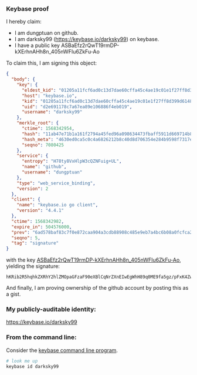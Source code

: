 ### Keybase proof

I hereby claim:

  * I am dungptuan on github.
  * I am darksky99 (https://keybase.io/darksky99) on keybase.
  * I have a public key ASBaEfz2rQwT19rmDP-kXErhnAHh8n_405nWFIu6ZkFu-Ao

To claim this, I am signing this object:

```json
{
  "body": {
    "key": {
      "eldest_kid": "01205a11fcf6ad0c13d7dae60cffa45c4ae19c01e1f27ff8d399d6148bba66416ef80a",
      "host": "keybase.io",
      "kid": "01205a11fcf6ad0c13d7dae60cffa45c4ae19c01e1f27ff8d399d6148bba66416ef80a",
      "uid": "d2e691178c7a67ea89e106886f4eb019",
      "username": "darksky99"
    },
    "merkle_root": {
      "ctime": 1568342954,
      "hash": "11ab47e71b1a161f2794a45fed96a098634473fbaff5911d669714b8b1a5358c0e2a9e844e41d0d38ab57a08fe13771ddbce19cf8670e4d9f38e9451b0f2c535",
      "hash_meta": "4630ed0ca5c0c4a6826212b8c40d8d706354e284b9598f7317ea8df8961a46ea",
      "seqno": 7080425
    },
    "service": {
      "entropy": "H78ty8VxHlpW3cQZNFuig+UL",
      "name": "github",
      "username": "dungptuan"
    },
    "type": "web_service_binding",
    "version": 2
  },
  "client": {
    "name": "keybase.io go client",
    "version": "4.4.1"
  },
  "ctime": 1568342982,
  "expire_in": 504576000,
  "prev": "6ad578baf83c7f0e872caa904a3cdb88908c485e9eb7a4bc6b08a0fcfca27857",
  "seqno": 5,
  "tag": "signature"
}
```

with the key [ASBaEfz2rQwT19rmDP-kXErhnAHh8n_405nWFIu6ZkFu-Ao](https://keybase.io/darksky99), yielding the signature:

```
hKRib2R5hqhkZXRhY2hlZMOpaGFzaF90eXBlCqNrZXnEIwEgWhH89q0ME9fa5gz/pFxK4ZwB4fJ/+NOZ1hSLumZBbvgKp3BheWxvYWTESpcCBcQgatV4uvg8fw6HLKqQSjzbiJCMSF6et6S8awig/PyieFfEII8m7NSjuAOkbxyr2j3z35csFGPNKmdlyQOhE6VNSgklAgHCo3NpZ8RA9Mij8cx7THH5E3hvab2OZeU6+cBRz5Nf17jhrsaCdINMFAbaRumP3ApzYK0hiqlvy1GIdRhJVEDA9nMu3f/NCKhzaWdfdHlwZSCkaGFzaIKkdHlwZQildmFsdWXEIFey671QSaj4j6HsjgbWNCpcK8CW2LYgp2gbx/3bD9Hio3RhZ80CAqd2ZXJzaW9uAQ==

```

And finally, I am proving ownership of the github account by posting this as a gist.

### My publicly-auditable identity:

https://keybase.io/darksky99

### From the command line:

Consider the [keybase command line program](https://keybase.io/download).

```bash
# look me up
keybase id darksky99
```
